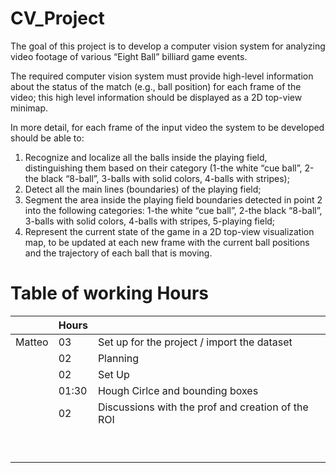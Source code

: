 # CV_Project

The goal of this project is to develop a computer vision system for analyzing video footage of various “Eight Ball” billiard game events.

The required computer vision system must provide high-level information about the status of the match (e.g., ball position) for each frame of the video; this high level information should be displayed as a 2D top-view minimap.

In more detail, for each frame of the input video the system to be developed should be able to:
1. Recognize and localize all the balls inside the playing field, distinguishing them based on their category (1-the white “cue ball”, 2-the black “8-ball”, 3-balls with solid colors, 4-balls with stripes);
2. Detect all the main lines (boundaries) of the playing field;
3. Segment the area inside the playing field boundaries detected in point 2 into the following categories: 1-the white “cue ball”, 2-the black “8-ball”, 3-balls with solid colors, 4-balls with stripes, 5-playing field;
4. Represent the current state of the game in a 2D top-view visualization map, to be updated at each new frame with the current ball positions and the trajectory of each ball that is moving.

# Table of working Hours

|          |   Hours  |                                                                      |
|----------|----------|----------------------------------------------------------------------|
| Matteo   |    03    | Set up for the project / import the dataset                          |
|          |    02    | Planning                                                             |
|          |    02    | Set Up                                                               |
|          |   01:30  | Hough Cirlce and bounding boxes                                      |
|          |    02    | Discussions with the prof and creation of the ROI                    |
|          |
|          |
|          |
|          |
|          |
|          |
|          |
|          |
|          |